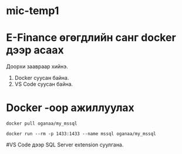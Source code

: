 # mic-temp1

# E-Finance өгөгдлийн санг docker дээр асаах

Доорхи заавраар хийнэ. 

1. Docker суусан байна. 
2. VS Code суусан байна. 

# Docker -оор ажиллуулах

```
docker pull oganaa/my_mssql 

docker run --rm -p 1433:1433 --name mssql oganaa/my_mssql 

```

#VS Code дээр SQL Server extension суулгана. 






